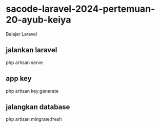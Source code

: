 # sacode-laravel-2024-pertemuan-20-ayub-keiya
Belajar Laravel

## jalankan laravel
php artisan serve

## app key
php artisan key:generate

## jalangkan database
php artisan mingrate:fresh
